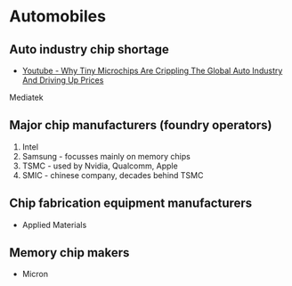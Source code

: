 # Automobiles

## Auto industry chip shortage

- [Youtube - Why Tiny Microchips Are Crippling The Global Auto Industry And Driving Up Prices](https://www.youtube.com/watch?v=deB1WTLOVns)

Mediatek

## Major chip manufacturers (foundry operators)

1) Intel
2) Samsung - focusses mainly on memory chips
3) TSMC - used by Nvidia, Qualcomm, Apple
4) SMIC - chinese company, decades behind TSMC

## Chip fabrication equipment manufacturers

- Applied Materials

## Memory chip makers

- Micron

